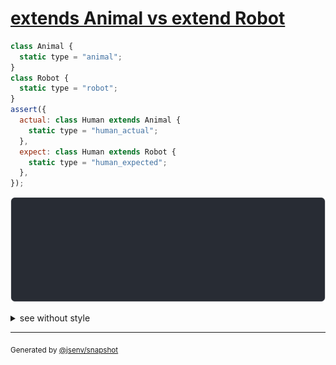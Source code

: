 # [extends Animal vs extend Robot](../../function.test.js#L155)

```js
class Animal {
  static type = "animal";
}
class Robot {
  static type = "robot";
}
assert({
  actual: class Human extends Animal {
    static type = "human_actual";
  },
  expect: class Human extends Robot {
    static type = "human_expected";
  },
});
```

![img](throw.svg)

<details>
  <summary>see without style</summary>

```console
AssertionError: actual and expect are different

actual: class Human extends Animal {
  [source code];
  static type = "human_actual";
}
expect: class Human extends Robot {
  [source code];
  static type = "human_expected";
}
```

</details>

---

<sub>
  Generated by <a href="https://github.com/jsenv/core/tree/main/packages/independent/snapshot">@jsenv/snapshot</a>
</sub>